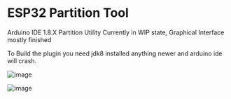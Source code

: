 # ESP32 Partition Tool
 Arduino IDE 1.8.X Partition Utility
Currently in WIP state, Graphical Interface mostly finished

To Build the plugin you need jdk8 installed anything newer and arduino ide will crash. 

![image](https://github.com/serifpersia/esp32partitiontool/assets/62844718/8724d57c-ebb5-404f-97f1-fe09134f53b5)

![image](https://github.com/serifpersia/esp32partitiontool/assets/62844718/8c008dca-ccf8-467c-ae6f-fc2ac45e16cf)
